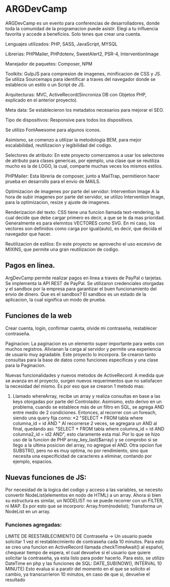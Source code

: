 # ARGDevCamp

ARGDevCamp es un evento para conferencias de desarrolladores, donde toda la comunidad de la programacion puede asistir. Elegi a tu influencia favorita y accede a beneficios. Solo tenes que crear una cuenta.

Lenguajes utilizados: PHP, SASS, JavaScript, MYSQL

Librerias: PHPMailer, PHPdotenv, SweetAlert2, PSR-4, InterventionImage

Manejador de paquetes: Composer, NPM

Toolkits: GulpJS para compresion de imagenes, minificacion de CSS y JS. Se utiliza Sourcemaps para identificar a traves del navegador donde se establecio un estilo o un Script de JS.

Arquitecturas: MVC, ActiveRecord(Sincroniza DB con Objetos PHP, explicado en el anterior proyecto).

Meta data: Se establecieron los metadatos necesarios para mejorar el SEO.

Tipo de dispositivos: Responsive para todos los dispositivos.

Se utilizo FontAwesome para algunos iconos.

Asimismo, se comenzo a utilizar la metodología BEM, para mejor escalabilidad, reutilizacion y legibilidad del codigo.

Selectores de atributo:
En este proyecto comenzamos a usar los selectores de atributo para clases genericas, por ejemplo, una clase que se reutiliza mucho es la de LOGO, la cual, comparte muchas veces los mismos estilos.

PHPMailer: Esta libreria de composer, junto a MailTrap, permitieron hacer prueba en desarrollo para el envio de MAILS.

Optimizacion de imagenes por parte del servidor: Intervention Image
A la hora de subir imagenes por parte del servidor, se utilizo Intervention Image, para la optimizacion, resize y ajuste de imagenes.

Renderizacion del texto: CSS tiene una funcion llamada text-rendering, la cual decide que debe cargar primero es decir, a que se le da mas prioridad. Generalmente es para elemntos VECTORES como SVG. En mi caso, los vectores son definidos como carga por igual(auto), es decir, que decida el navegador que hacer.

Reutilizacion de estilos: En este proyecto se aprovecho el uso excesivo de MIXINS, que permite una gran reutilizacion de codigo.

## Pagos en linea.
ArgDevCamp permite realizar pagos en linea a traves de PayPal o tarjetas. Se implementa  la API REST de PayPal. Se utilizaron credenciales otorgadas y el sandbox por la empresa para garantizar el buen funcionamiento del envio de dinero. Que es el sandbox? El sandbox es un estado de la aplicacion, la cual significa un modo de prueba.

## Funciones de la web
Crear cuenta, login, confirmar cuenta, olvide mi contraseña, restablecer contraseña.


Paginacion: La paginacion es un elemento super importante para webs con muchos registros. Alivianan la carga al servidor y permite una experiencia de usuario muy agradable. Este proyecto lo incorpora. Se crearon tanto consultas para la base de datos como funciones especificas y una clase para la Paginacion.

Nuevas funcionalidades y nuevos metodos de ActiveRecord:
A medida que se avanza en el proyecto, surgen nuevos requerimentos que no satisfacen la necesidad del mismo. Es por eso que se crearon 1 metodo mas:
1. Llamado whereArray, recibe un array y realiza consultas en base a las keys otorgadas por parte del Controlador.
Asimismo, esto derivo en un problema, cuando se establece más de un filtro en SQL, se agrega AND entre medio de 2 condiciones. Entonces, al recorrer con un foreach, siendo una query fija como:
*2 "SELECT * FROM tabla where columna_id = id AND "
Al recorrerse 2 veces, se agregara un AND al final, quedando asi:
"SELECT * FROM tabla where columna_id = id AND columna2_id = id2 AND", esto claramente esta mal.
Por lo que se hizo uso de la funcion de PHP array_key_last($array) y se comprobo si se llego a la ultima posicion del array, no agregue el AND.
Otra opcion fue SUBSTR(), pero no es muy optima, no por rendimiento, sino que necesita una especificidad de caracteres a eliminar, contando por ejemplo, espacios.

## Nuevas funciones de JS:
Por necesidad de la logica del codigo y acceso a las variables, se necesito convertir NodeList(elementos en nodo de HTML) a un array. Ahora si bien su estructura es similar, un NODELIST no se puede recorrer con un FILTER, ni MAP. Es por esto que se incorporo: Array.from(nodelist);
Transforma un NodeList en un array.


### Funciones agregadas:
LIMITE DE REESTABLECIMIENTO DE Contraseña -> Un usuario puede solicitar 1 vez el restablecimiento de contraseña cada 10 minutos. Para esto se creo una funcion en ActiveRecord llamada checkTimeAwait() al español, chequear tiempo de espera, el cual devuelve si el usuario que quiere solicitar la contraseña, ya esta listo para poder hacerlo. Para esto, se utilizo DateTime en php y las funciones de SQL: DATE_SUB(NOW(), INTERVAL 10 MINUTE) Esto evalua si a paratir del momento en el que se solicito el cambio, ya transcurrieron 10 minutos, en caso de que si, devuelve el resultado


